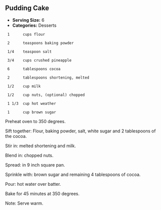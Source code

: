 ## Pudding Cake

* **Serving Size:** 6
* **Categories:** Desserts

```
 1      cups flour

 2      teaspoons baking powder

 1/4    teaspoon salt

 3/4    cups crushed pineapple

 6      tablespoons cocoa

 2      tablespoons shortening, melted

 1/2    cup milk

 1/2    cup nuts, (optional) chopped

 1 1/3  cup hot weather

 1      cup brown sugar
```

Preheat oven to 350 degrees.

Sift together: Flour, baking powder, salt, white sugar and 2 tablespoons of the
cocoa.

Stir in: melted shortening and milk.

Blend in: chopped nuts.

Spread: in 9 inch square pan.

Sprinkle with: brown sugar and remaining 4 tablespoons of cocoa.

Pour: hot water over batter.

Bake for 45 minutes at 350 degrees.

Note: Serve warm.
